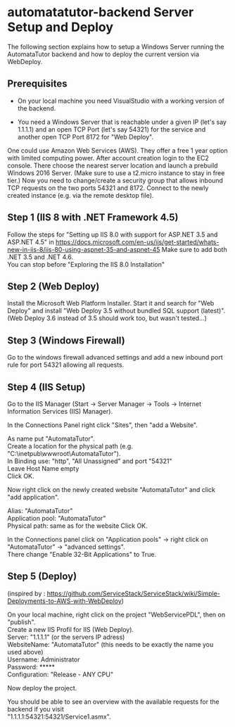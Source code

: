 # automatatutor-backend Server Setup and Deploy

The following section explains how to setup a Windows Server running the AutomataTutor backend and how to deploy the current version via WebDeploy.

## Prerequisites

* On your local machine you need VisualStudio with a working version of the backend.

* You need a Windows Server that is reachable under a given IP (let's say 1.1.1.1) and an open TCP Port (let's say 54321) for the service and another open TCP Port 8172 for "Web Deploy".

One could use Amazon Web Services (AWS). They offer a free 1 year option with limited computing power. 
After account creation login to the EC2 console. There choose the nearest server location and launch a prebuild Windows 2016 Server.
(Make sure to use a t2.micro instance to stay in free tier.) Now you need to change/create a security group that allows inbound TCP requests on the two ports 54321 and 8172.
Connect to the newly created instance (e.g. via the remote desktop file).

## Step 1 (IIS 8 with .NET Framework 4.5)

Follow the steps for "Setting up IIS 8.0 with support for ASP.NET 3.5 and ASP.NET 4.5" in https://docs.microsoft.com/en-us/iis/get-started/whats-new-in-iis-8/iis-80-using-aspnet-35-and-aspnet-45
Make sure to add both .NET 3.5 and .NET 4.6.  
You can stop before "Exploring the IIS 8.0 Installation"

## Step 2 (Web Deploy)

Install the Microsoft Web Platform Installer.
Start it and search for "Web Deploy" and install "Web Deploy 3.5 without bundled SQL support (latest)".  
(Web Deploy 3.6 instead of 3.5 should work too, but wasn't tested...)

## Step 3 (Windows Firewall)

Go to the windows firewall advanced settings and add a new inbound port rule for port 54321 allowing all requests.

## Step 4 (IIS Setup)

Go to the IIS Manager (Start -> Server Manager -> Tools -> Internet Information Services (IIS) Manager).

In the Connections Panel right click "Sites", then "add a Website".

As name put "AutomataTutor".  
Create a location for the physical path (e.g. "C:\inetpub\wwwroot\AutomataTutor").  
In Binding use: "http", "All Unassigned" and port "54321"  
Leave Host Name empty  
Click OK.

Now right click on the newly created website "AutomataTutor" and click "add application".

Alias: "AutomataTutor"  
Application pool: "AutomataTutor"  
Physical path: same as for the website
Click OK.

In the Connections panel click on "Application pools" -> right click on "AutomataTutor" -> "advanced settings".  
There change "Enable 32-Bit Applications" to True.

## Step 5 (Deploy)

(inspired by : https://github.com/ServiceStack/ServiceStack/wiki/Simple-Deployments-to-AWS-with-WebDeploy)

On your local machine, right click on the project "WebServicePDL", then on "publish".  
Create a new IIS Profil for IIS (Web Deploy).  
Server: "1.1.1.1" (or the servers IP adress)  
WebsiteName: "AutomataTutor" (this needs to be exactly the name you used above)  
Username: Administrator  
Password: *****  
Configuration: "Release - ANY CPU"

Now deploy the project.

You should be able to see an overview with the available requests for the backend if you visit  
"1.1.1.1:54321:54321/Service1.asmx".




